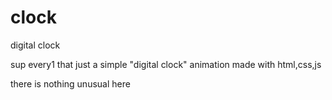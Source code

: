 # clock
digital clock 

sup every1 that just a simple "digital clock" animation made with html,css,js

there is nothing unusual here
